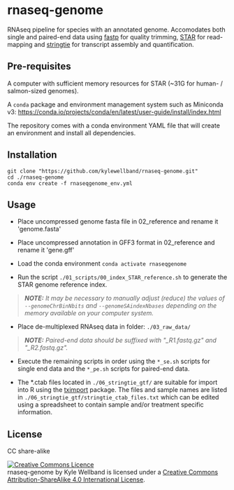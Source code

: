 # rnaseq-genome

RNAseq pipeline for species with an annotated genome. Accomodates both single and paired-end data using [fastp](https://github.com/OpenGene/fastp) for quality trimming, [STAR](https://github.com/alexdobin/STAR) for read-mapping and [stringtie](https://ccb.jhu.edu/software/stringtie/index.shtml) for transcript assembly and quantification.

## Pre-requisites

A computer with sufficient memory resources for STAR (~31G for human- / salmon-sized genomes).

A `conda` package and environment management system such as Miniconda v3: https://conda.io/projects/conda/en/latest/user-guide/install/index.html

The repository comes with a conda environment YAML file that will create an environment and install all dependencies.

## Installation

```
git clone "https://github.com/kylewellband/rnaseq-genome.git"
cd ./rnaseq-genome
conda env create -f rnaseqgenome_env.yml
```

## Usage

- Place uncompressed genome fasta file in 02_reference and rename it 'genome.fasta'

- Place uncompressed annotation in GFF3 format in 02_reference and rename it 'gene.gff'

- Load the conda environment `conda activate rnaseqgenome`

- Run the script `./01_scripts/00_index_STAR_reference.sh` to generate the STAR genome reference index.

>*__NOTE:__ It may be necessary to manually adjust (reduce) the values of `--genomeChrBinNbits` and `--genomeSAindexNbases` depending on the memory available on your computer system.*

- Place de-multiplexed RNAseq data in folder: `./03_raw_data/`

>*__NOTE:__ Paired-end data should be suffixed with "\_R1.fastq.gz" and "\_R2.fastq.gz".*

- Execute the remaining scripts in order using the `*_se.sh` scripts for single end data and the `*_pe.sh` scripts for paired-end data.

- The *.ctab files located in `./06_stringtie_gtf/` are suitable for import into R using the [tximport](https://bioconductor.org/packages/release/bioc/html/tximport.html) package. The files and sample names are listed in `./06_stringtie_gtf/stringtie_ctab_files.txt` which can be edited using a spreadsheet to contain sample and/or treatment specific information.

## License

CC share-alike

<a rel="license" href="http://creativecommons.org/licenses/by-sa/4.0/"><img alt="Creative Commons Licence" style="border-width:0" src="https://i.creativecommons.org/l/by-sa/4.0/88x31.png" /></a><br /><span xmlns:dct="http://purl.org/dc/terms/" property="dct:title">rnaseq-genome</span> by <span xmlns:cc="http://creativecommons.org/ns#" property="cc:attributionName">Kyle Wellband</span> is licensed under a <a rel="license" href="http://creativecommons.org/licenses/by-sa/4.0/">Creative Commons Attribution-ShareAlike 4.0 International License</a>.
